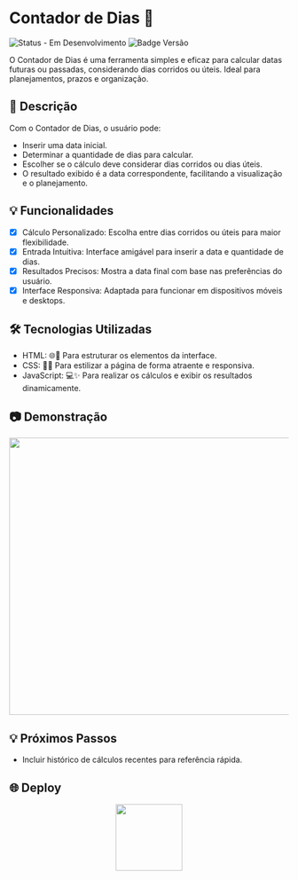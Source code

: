 # Contador de Dias 📅
![Status - Em Desenvolvimento](https://img.shields.io/badge/status-em_desenvolvimento-yellow)
![Badge Versão](https://img.shields.io/badge/versão-1.0.0-blue)

O Contador de Dias é uma ferramenta simples e eficaz para calcular datas futuras ou passadas, considerando dias corridos ou úteis. Ideal para planejamentos, prazos e organização.

## 📘 Descrição
Com o Contador de Dias, o usuário pode:

- Inserir uma data inicial.
- Determinar a quantidade de dias para calcular.
- Escolher se o cálculo deve considerar dias corridos ou dias úteis.
- O resultado exibido é a data correspondente, facilitando a visualização e o planejamento.

## 💡 Funcionalidades

- [x] Cálculo Personalizado: Escolha entre dias corridos ou úteis para maior flexibilidade.
- [x] Entrada Intuitiva: Interface amigável para inserir a data e quantidade de dias.
- [x] Resultados Precisos: Mostra a data final com base nas preferências do usuário.
- [x] Interface Responsiva: Adaptada para funcionar em dispositivos móveis e desktops.

## 🛠️ Tecnologias Utilizadas

- HTML: 🌐📝 Para estruturar os elementos da interface.
- CSS: 🎨📐 Para estilizar a página de forma atraente e responsiva.
- JavaScript: 💻✨ Para realizar os cálculos e exibir os resultados dinamicamente.

## 📷 Demonstração
<img width="900" height="500" src="https://github.com/user-attachments/assets/7a79a2f7-0abd-4a99-94ed-9a33f423f496">


## 💡 Próximos Passos
- Incluir histórico de cálculos recentes para referência rápida.

## 🌐 Deploy
<div align="center"> 
<a href="https://felipeaz01.github.io/Contador-de-Dias-main/">
  <img   width="120px" src="https://img.shields.io/website-up-down-green-red/http/monip.org.svg"  /> 
</a>
</div>
